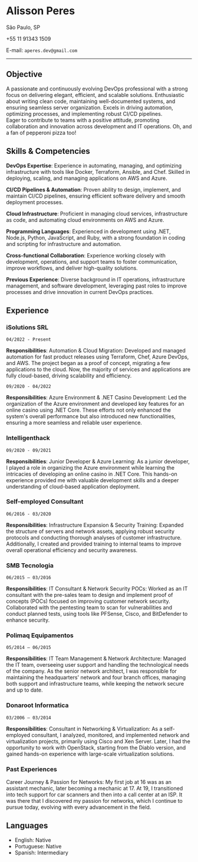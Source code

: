 # Alisson Peres

São Paulo, SP

+55 11 91343 1509

E-mail: `aperes.dev@gmail.com`

---

## Objective

A passionate and continuously evolving DevOps professional with a strong focus on delivering elegant, efficient, and scalable solutions. Enthusiastic about writing clean code, maintaining well-documented systems, and ensuring seamless server organization. Excels in driving automation, optimizing processes, and implementing robust CI/CD pipelines.  
Eager to contribute to teams with a positive attitude, promoting collaboration and innovation across development and IT operations. Oh, and a fan of pepperoni pizza too!

## Skills & Competencies

**DevOps Expertise**: Experience in automating, managing, and optimizing infrastructure with tools like Docker, Terraform, Ansible, and Chef. Skilled in deploying, scaling, and managing applications on AWS and Azure.

**CI/CD Pipelines & Automation**: Proven ability to design, implement, and maintain CI/CD pipelines, ensuring efficient software delivery and smooth deployment processes.

**Cloud Infrastructure**: Proficient in managing cloud services, infrastructure as code, and automating cloud environments on AWS and Azure.

**Programming Languages**: Experienced in development using .NET, Node.js, Python, JavaScript, and Ruby, with a strong foundation in coding and scripting for infrastructure and automation.

**Cross-functional Collaboration**: Experience working closely with development, operations, and support teams to foster communication, improve workflows, and deliver high-quality solutions.

**Previous Experience**: Diverse background in IT operations, infrastructure management, and software development, leveraging past roles to improve processes and drive innovation in current DevOps practices.

## Experience

### iSolutions SRL

`04/2022 - Present`

**Responsibilities**: Automation & Cloud Migration: Developed and managed automation for fast product releases using Terraform, Chef, Azure DevOps, and AWS. The project began as a proof of concept, migrating a few applications to the cloud. Now, the majority of services and applications are fully cloud-based, driving scalability and efficiency.

`09/2020 - 04/2022`

**Responsibilities**: Azure Environment & .NET Casino Development: Led the organization of the Azure environment and developed key features for an online casino using .NET Core. These efforts not only enhanced the system's overall performance but also introduced new functionalities, ensuring a more seamless and reliable user experience.

### Intelligenthack

`09/2020 - 09/2021`

**Responsibilities**: Junior Developer & Azure Learning: As a junior developer, I played a role in organizing the Azure environment while learning the intricacies of developing an online casino in .NET Core. This hands-on experience provided me with valuable development skills and a deeper understanding of cloud-based application deployment.

### Self-employed Consultant

`06/2016 - 03/2020`

**Responsibilities**: Infrastructure Expansion & Security Training: Expanded the structure of servers and network assets, applying robust security protocols and conducting thorough analyses of customer infrastructure. Additionally, I created and provided training to internal teams to improve overall operational efficiency and security awareness.

### SMB Tecnologia

`06/2015 – 03/2016`

**Responsibilities**: IT Consultant & Network Security POCs: Worked as an IT consultant with the pre-sales team to design and implement proof of concepts (POCs) focused on improving customer network security. Collaborated with the pentesting team to scan for vulnerabilities and conduct planned tests, using tools like PFSense, Cisco, and BitDefender to enhance security.

### Polimaq Equipamentos

`05/2014 – 06/2015`

**Responsibilities**: IT Team Management & Network Architecture: Managed the IT team, overseeing user support and handling the technological needs of the company. As the senior network architect, I was responsible for maintaining the headquarters' network and four branch offices, managing both support and infrastructure teams, while keeping the network secure and up to date.

### Donaroot Informatica

`03/2006 — 03/2014`

**Responsibilities**: Consultant in Networking & Virtualization: As a self-employed consultant, I analyzed, monitored, and implemented network and virtualization projects, primarily using Cisco and Xen Server. Later, I had the opportunity to work with OpenStack, starting from the Diablo version, and gained hands-on experience with large-scale virtualization solutions.

### Past Experiences  

Career Journey & Passion for Networks: My first job at 16 was as an assistant mechanic, later becoming a mechanic at 17. At 19, I transitioned into tech support for car scanners and then into a call center at an ISP. It was there that I discovered my passion for networks, which I continue to pursue today, evolving with every advancement in the field.

## Languages

- English: Native
- Portuguese: Native
- Spanish: Intermediary

